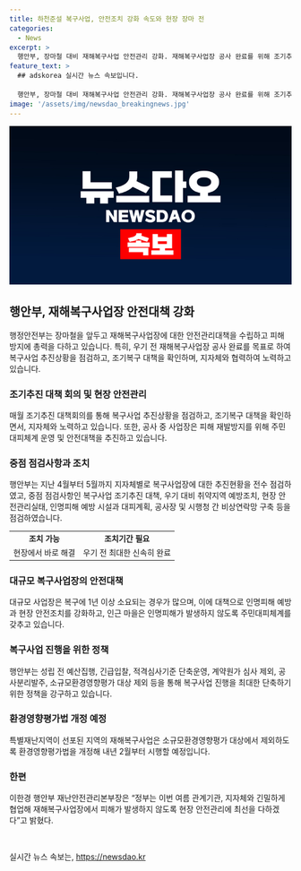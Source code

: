 ```yaml
---
title: 하천준설 복구사업, 안전조치 강화 속도와 현장 장마 전
categories:
  - News
excerpt: >
  행안부, 장마철 대비 재해복구사업 안전관리 강화. 재해복구사업장 공사 완료를 위해 조기추진 대책회의를 적극 개최하고, 우선 시공 등 신속 추진. 지자체와 협력하여 대규모 사업장 등 94곳 점검. 복구사업 조기추진 대책과 대피계획, 안전관리 실태 등을 중점 점검. 대규모 사업장은 인명피해 예방과 안전조치 강화에 노력. 또한, 법적·행정적 절차를 최대한 단축할 수 있는 방안을 강구하고 있으며, 재해복구사업장에서 현장 안전관리에 최선을 다할 것이라 밝혔다.
feature_text: >
  ## adskorea 실시간 뉴스 속보입니다.

  행안부, 장마철 대비 재해복구사업 안전관리 강화. 재해복구사업장 공사 완료를 위해 조기추진 대책회의를 적극 개최하고, 우선 시공 등 신속 추진. 지자체와 협력하여 대규모 사업장 등 94곳 점검. 복구사업 조기추진 대책과 대피계획, 안전관리 실태 등을 중점 점검. 대규모 사업장은 인명피해 예방과 안전조치 강화에 노력. 또한, 법적·행정적 절차를 최대한 단축할 수 있는 방안을 강구하고 있으며, 재해복구사업장에서 현장 안전관리에 최선을 다할 것이라 밝혔다.
image: '/assets/img/newsdao_breakingnews.jpg'
---
```


<p><img src="/assets/img/newsdao_breakingnews.jpg" alt="adskorea 속보" /></p>

<h2 data-ke-size="size26">행안부, 재해복구사업장 안전대책 강화</h2>

<p data-ke-size="size16">행정안전부는 장마철을 앞두고 재해복구사업장에 대한 안전관리대책을 수립하고 피해 방지에 총력을 다하고 있습니다. 특히, 우기 전 재해복구사업장 공사 완료를 목표로 하여 복구사업 추진상황을 점검하고, 조기복구 대책을 확인하며, 지자체와 협력하여 노력하고 있습니다.</p>

<h3 data-ke-size="size22">조기추진 대책 회의 및 현장 안전관리</h3>

<p data-ke-size="size16">매월 조기추진 대책회의를 통해 복구사업 추진상황을 점검하고, 조기복구 대책을 확인하면서, 지자체와 노력하고 있습니다. 또한, 공사 중 사업장은 피해 재발방지를 위해 주민대피체계 운영 및 안전대책을 추진하고 있습니다.</p>

<h3 data-ke-size="size22">중점 점검사항과 조치</h3>

<p data-ke-size="size16">행안부는 지난 4월부터 5월까지 지자체별로 복구사업장에 대한 추진현황을 전수 점검하였고, 중점 점검사항인 복구사업 조기추진 대책, 우기 대비 취약지역 예방조치, 현장 안전관리실태, 인명피해 예방 시설과 대피계획, 공사장 및 시행청 간 비상연락망 구축 등을 점검하였습니다.</p>

<table>
    <tr>
        <td style="text-align: center; height: 17px;"><b>조치 가능</b></td>
        <td style="text-align: center; height: 17px;"><b>조치기간 필요</b></td>
    </tr>
    <tr>
        <td style="text-align: center; height: 17px;">현장에서 바로 해결</td>
        <td style="text-align: center; height: 17px;">우기 전 최대한 신속히 완료</td>
    </tr>
</table>

<h3 data-ke-size="size22">대규모 복구사업장의 안전대책</h3>

<p data-ke-size="size16">대규모 사업장은 복구에 1년 이상 소요되는 경우가 많으며, 이에 대책으로 인명피해 예방과 현장 안전조치를 강화하고, 인근 마을은 인명피해가 발생하지 않도록 주민대피체계를 갖추고 있습니다.</p>

<h3 data-ke-size="size22">복구사업 진행을 위한 정책</h3>

<p data-ke-size="size16">행안부는 성립 전 예산집행, 긴급입찰, 적격심사기준 단축운영, 계약원가 심사 제외, 공사분리발주, 소규모환경영향평가 대상 제외 등을 통해 복구사업 진행을 최대한 단축하기 위한 정책을 강구하고 있습니다.</p>

<h3 data-ke-size="size22">환경영향평가법 개정 예정</h3>

<p data-ke-size="size16">특별재난지역이 선포된 지역의 재해복구사업은 소규모환경영향평가 대상에서 제외하도록 환경영향평가법을 개정해 내년 2월부터 시행할 예정입니다.</p>

<h3 data-ke-size="size22">한편</h3>

<p data-ke-size="size16">이한경 행안부 재난안전관리본부장은 “정부는 이번 여름 관계기관, 지자체와 긴밀하게 협업해 재해복구사업장에서 피해가 발생하지 않도록 현장 안전관리에 최선을 다하겠다”고 밝혔다.</p>

<p data-ke-size="size16">&nbsp;</p>
실시간 뉴스 속보는, <a href="https://newsdao.kr" rel="dofollow">https://newsdao.kr</a>


